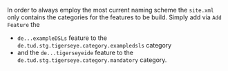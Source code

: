 In order to always employ the most current naming scheme
the `site.xml` only contains the categories for the features to be build.
Simply add via `Add Feature` the

* `de...exampleDSLs` feature to the `de.tud.stg.tigerseye.category.exampledsls` category
* and the `de...tigerseyeide` feature to the `de.tud.stg.tigerseye.category.mandatory` category. 